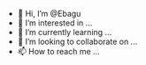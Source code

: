 - 👋 Hi, I’m @Ebagu
- 👀 I’m interested in ...
- 🌱 I’m currently learning ...
- 💞️ I’m looking to collaborate on ...
- 📫 How to reach me ...

<!---
Ebagu/Ebagu is a ✨ special ✨ repository because its `README.md` (this file) appears on your GitHub profile.
You can click the Preview link to take a look at your changes.
--->
